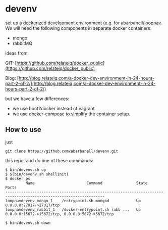 # devenv

set up a dockerized development environment (e.g. for [abarbanell/loopnav](https://github.com/abarbanell/loopnav). We will need the following components in separate docker containers: 

- mongo
- rabbitMQ

ideas from:

GIT: [https://github.com/relateiq/docker_public](https://github.com/relateiq/docker_public)

Blog: [http://blog.relateiq.com/a-docker-dev-environment-in-24-hours-part-2-of-2/](http://blog.relateiq.com/a-docker-dev-environment-in-24-hours-part-2-of-2/)

but we have a few differences: 
- we use boot2docker instead of vagrant
- we use docker-compose to simplify the container setup.

## How to use

just 
```
git clone https://github.com/abarbanell/devenv.git
```
this repo, and do one of these commands: 

```
$ bin/devenv.sh up
$ $(bin/devenv.sh shellinit)
$ docker ps
         Name                       Command               State                        Ports                       
------------------------------------------------------------------------------------------------------------------
loopnavdevenv_mongo_1    /entrypoint.sh mongod            Up      0.0.0.0:27017->27017/tcp                         
loopnavdevenv_rabbit_1   /docker-entrypoint.sh rabb ...   Up      0.0.0.0:15672->15672/tcp, 0.0.0.0:5672->5672/tcp 

$ bin/devenv.sh down


```


